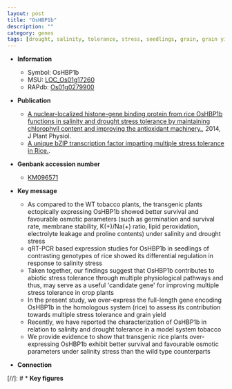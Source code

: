 ```yaml
---
layout: post
title: "OsHBP1b"
description: ""
category: genes
tags: [drought, salinity, tolerance, stress, seedlings, grain, grain yield, yield, drought tolerance, salinity stress, stress tolerance]
---
```


* **Information**  
    + Symbol: OsHBP1b  
    + MSU: [LOC_Os01g17260](http://rice.plantbiology.msu.edu/cgi-bin/ORF_infopage.cgi?orf=LOC_Os01g17260)  
    + RAPdb: [Os01g0279900](http://rapdb.dna.affrc.go.jp/viewer/gbrowse_details/irgsp1?name=Os01g0279900)  

* **Publication**  
    + [A nuclear-localized histone-gene binding protein from rice OsHBP1b functions in salinity and drought stress tolerance by maintaining chlorophyll content and improving the antioxidant machinery.](http://www.ncbi.nlm.nih.gov/pubmed?term=A+nuclear-localized+histone-gene+binding+protein+from+rice+OsHBP1b+functions+in+salinity+and+drought+stress+tolerance+by+maintaining+chlorophyll+content+and+improving+the+antioxidant+machinery.%5BTitle%5D), 2014, J Plant Physiol.
    + [A unique bZIP transcription factor imparting multiple stress tolerance in Rice.](N+Y).

* **Genbank accession number**  
    + [KM096571](http://www.ncbi.nlm.nih.gov/nuccore/KM096571)

* **Key message**  
    + As compared to the WT tobacco plants, the transgenic plants ectopically expressing OsHBP1b showed better survival and favourable osmotic parameters (such as germination and survival rate, membrane stability, K(+)/Na(+) ratio, lipid peroxidation, electrolyte leakage and proline contents) under salinity and drought stress
    + qRT-PCR based expression studies for OsHBP1b in seedlings of contrasting genotypes of rice showed its differential regulation in response to salinity stress
    + Taken together, our findings suggest that OsHBP1b contributes to abiotic stress tolerance through multiple physiological pathways and thus, may serve as a useful 'candidate gene' for improving multiple stress tolerance in crop plants
    + In the present study, we over-express the full-length gene encoding OsHBP1b in the homologous system (rice) to assess its contribution towards multiple stress tolerance and grain yield
    + Recently, we have reported the characterization of OsHBP1b in relation to salinity and drought tolerance in a model system tobacco
    + We provide evidence to show that transgenic rice plants over-expressing OsHBP1b exhibit better survival and favourable osmotic parameters under salinity stress than the wild type counterparts

* **Connection**  

[//]: # * **Key figures**  


